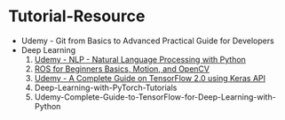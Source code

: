 # Tutorial-Resource
- Udemy - Git from Basics to Advanced Practical Guide for Developers
- Deep Learning
    1. [Udemy - NLP - Natural Language Processing with Python](https://youtube.com/playlist?list=PLpu5MZcFFoWy0gBZHIpypw8rcIxlZR93I)
    2. [ROS for Beginners Basics, Motion, and OpenCV](https://youtube.com/playlist?list=PLpu5MZcFFoWxc1S7pnPFmSP4YILYNXPwU)
    3. [Udemy - A Complete Guide on TensorFlow 2.0 using Keras API](https://youtube.com/playlist?list=PLpu5MZcFFoWwlfxEGPqBQFuJ1bJUw9_r5)
    4. Deep-Learning-with-PyTorch-Tutorials
    5. Udemy-Complete-Guide-to-TensorFlow-for-Deep-Learning-with-Python